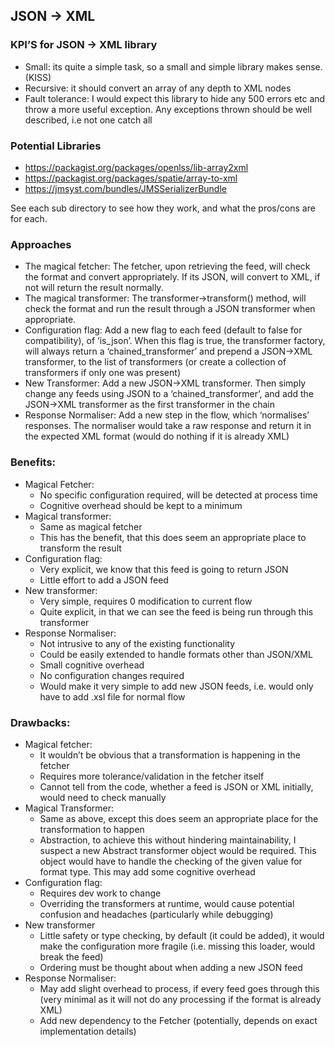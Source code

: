 ## JSON -> XML

### KPI’S for JSON -> XML library

- Small: its quite a simple task, so a small and simple library makes sense. (KISS)
- Recursive: it should convert an array of any depth to XML nodes
- Fault tolerance: I would expect this library to hide any 500 errors etc and throw a more useful exception. Any exceptions thrown should be well described, i.e not one catch all

### Potential Libraries

- https://packagist.org/packages/openlss/lib-array2xml
- https://packagist.org/packages/spatie/array-to-xml
- https://jmsyst.com/bundles/JMSSerializerBundle

See each sub directory to see how they work, and what the pros/cons are for each.

### Approaches

- The magical fetcher: The fetcher, upon retrieving the feed, will check the format and convert appropriately. If its JSON, will convert to XML, if not will return the result normally.
- The magical transformer: The transformer->transform() method, will check the format and run the result through a JSON transformer when appropriate.
- Configuration flag: Add a new flag to each feed (default to false for compatibility), of ‘is_json’. When this flag is true, the transformer factory, will always return a ‘chained_transformer’ and prepend a JSON->XML transformer, to the list of transformers (or create a collection of transformers if only one was present)
- New Transformer: Add a new JSON->XML transformer. Then simply change any feeds using JSON to a ‘chained_transformer’, and add the JSON->XML transformer as the first transformer in the chain
- Response Normaliser: Add a new step in the flow, which ‘normalises’ responses. The normaliser would take a raw response and return it in the expected XML format (would do nothing if it is already XML)

### Benefits:

- Magical Fetcher:
    - No specific configuration required, will be detected at process time
    - Cognitive overhead should be kept to a minimum
- Magical transformer:
    - Same as magical fetcher
    - This has the benefit, that this does seem an appropriate place to transform the result
- Configuration flag:
    - Very explicit, we know that this feed is going to return JSON
    - Little effort to add a JSON feed
- New transformer:
    - Very simple, requires 0 modification to current flow
    - Quite explicit, in that we can see the feed is being run through this transformer
- Response Normaliser:
    - Not intrusive to any of the existing functionality
    - Could be easily extended to handle formats other than JSON/XML
    - Small cognitive overhead
    - No configuration changes required
    - Would make it very simple to add new JSON feeds, i.e. would only have to add .xsl file for normal flow

### Drawbacks:

- Magical fetcher:
    - It wouldn’t be obvious that a transformation is happening in the fetcher
    - Requires more tolerance/validation in the fetcher itself
    - Cannot tell from the code, whether a feed is JSON or XML initially, would need to check manually
- Magical Transformer:
    - Same as above, except this does seem an appropriate place for the transformation to happen
    - Abstraction, to achieve this without hindering maintainability, I suspect a new Abstract transformer object would be required. This object would have to handle the checking of the given value for format type. This may add some cognitive overhead
- Configuration flag:
    - Requires dev work to change
    - Overriding the transformers at runtime, would cause potential confusion and headaches (particularly while debugging)
- New transformer
    - Little safety or type checking, by default (it could be added), it would make the configuration more fragile (i.e. missing this loader, would break the feed)
    - Ordering must be thought about when adding a new JSON feed
- Response Normaliser:
    - May add slight overhead to process, if every feed goes through this (very minimal as it will not do any processing if the format is already XML)
    - Add new dependency to the Fetcher (potentially, depends on exact implementation details)